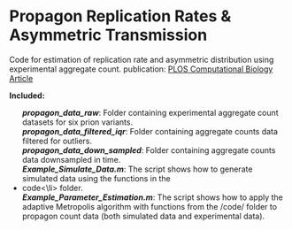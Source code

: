 # Propagon Replication Rates & Asymmetric Transmission
Code for estimation of replication rate and asymmetric distribution using experimental aggregate count.
publication: <a href="https://journals.plos.org/ploscompbiol/article?id=10.1371/journal.pcbi.1010107">PLOS Computational Biology Article</a>

<strong>Included:</strong>
<ul>
  <b><em>propagon_data_raw</em></b>: Folder containing experimental aggregate count datasets for six prion variants.<br>
  <b><em>propagon_data_filtered_iqr</em></b>: Folder containing aggregate counts data filtered for outliers.<br>
  <b><em>propagon_data_down_sampled</em></b>: Folder containing aggregate counts data downsampled in time.<br>
  <b><em>Example_Simulate_Data.m</em></b>: The script shows how to generate simulated data using the functions in the <li>code<\li> folder.<br>
  <b><em>Example_Parameter_Estimation.m</em></b>: The script shows how to apply the adaptive Metropolis algorithm with functions from the /code/ folder to propagon count data (both simulated data and experimental data).<br>
</ul>
